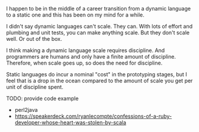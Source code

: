 I happen to be in the middle of a career transition from a dynamic language to a static one and this has been on my mind for a while.

I didn't say dynamic languages can't scale. They can. With lots of effort and plumbing and unit tests, you can make anything scale. But they don't scale well. Or out of the box.

I think making a dynamic language scale requires discipline. And programmers are humans and only have a finite amount of discipline. Therefore, when scale goes up, so does the need for discipline.

Static languages do incur a nominal "cost" in the prototyping stages, but I feel that is a drop in the ocean compared to the amount of scale you get per unit of discipline spent.

TODO: provide code example

* perl2java
* https://speakerdeck.com/ryanlecompte/confessions-of-a-ruby-developer-whose-heart-was-stolen-by-scala
